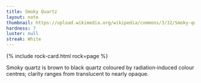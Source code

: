 ```yaml
---
title: Smoky Quartz
layout: note
thumbnail: https://upload.wikimedia.org/wikipedia/commons/3/32/Smoky-quartz-TUCQTZ09-03-arkenstone-irocks.png
hardness: 7
luster: null
streak: White
---
```

{% include rock-card.html rock=page %}

Smoky quartz is brown to black quartz coloured by radiation‑induced colour centres; clarity ranges from translucent to nearly opaque.
